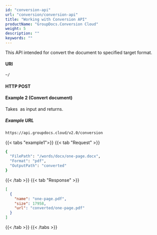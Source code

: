 ```yaml
---
id: "conversion-api"
url: "conversion/conversion-api"
title: "Working with Conversion API"
productName: "GroupDocs.Conversion Cloud"
weight: 5
description: ""
keywords: ""
---
```

This API intended for convert the document to specified target format.

#### URI

```bash
~/
```

#### HTTP POST

#### Example 2 (Convert document)

Takes  as input and returns.

##### Example URL

```bash
https://api.groupdocs.cloud/v2.0/conversion
```

{{< tabs "example1">}} {{< tab "Request" >}}

```bash
{
  "FilePath": "/words/docx/one-page.docx",
  "Format": "pdf",
  "OutputPath": "converted"
}
```

{{< /tab >}} {{< tab "Response" >}}

```json
[
  {
    "name": "one-page.pdf",
    "size": 17958,
    "url": "converted/one-page.pdf"
  }
]
```

{{< /tab >}} {{< /tabs >}}
